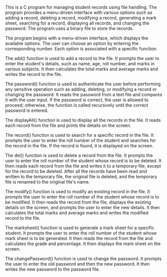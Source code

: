 This is a C program for managing student records using file handling. The program provides a menu-driven interface with various options such as adding a record, deleting a record, modifying a record, generating a mark sheet, searching for a record, displaying all records, and changing the password. The program uses a binary file to store the records.

The program begins with a menu-driven interface, which displays the available options. The user can choose an option by entering the corresponding number. Each option is associated with a specific function.

The add() function is used to add a record to the file. It prompts the user to enter the student's details, such as name, age, roll number, and marks in various subjects. It then calculates the total marks and average marks and writes the record to the file.

The password() function is used to authenticate the user before performing any sensitive operation such as adding, deleting, or modifying a record or changing the password. It reads the password from a text file and compares it with the user input. If the password is correct, the user is allowed to proceed; otherwise, the function is called recursively until the correct password is entered.

The displayAll() function is used to display all the records in the file. It reads each record from the file and prints the details on the screen.

The record() function is used to search for a specific record in the file. It prompts the user to enter the roll number of the student and searches for the record in the file. If the record is found, it is displayed on the screen.

The del() function is used to delete a record from the file. It prompts the user to enter the roll number of the student whose record is to be deleted. It then reads each record from the file and writes it to a temporary file, except for the record to be deleted. After all the records have been read and written to the temporary file, the original file is deleted, and the temporary file is renamed to the original file's name.

The modify() function is used to modify an existing record in the file. It prompts the user to enter the roll number of the student whose record is to be modified. It then reads the record from the file, displays the existing details on the screen, and prompts the user to enter the new details. It then calculates the total marks and average marks and writes the modified record to the file.

The marksheet() function is used to generate a mark sheet for a specific student. It prompts the user to enter the roll number of the student whose mark sheet is to be generated. It then reads the record from the file and calculates the grade and percentage. It then displays the mark sheet on the screen.

The changePassword() function is used to change the password. It prompts the user to enter the old password and then the new password. It then writes the new password to the password file.



